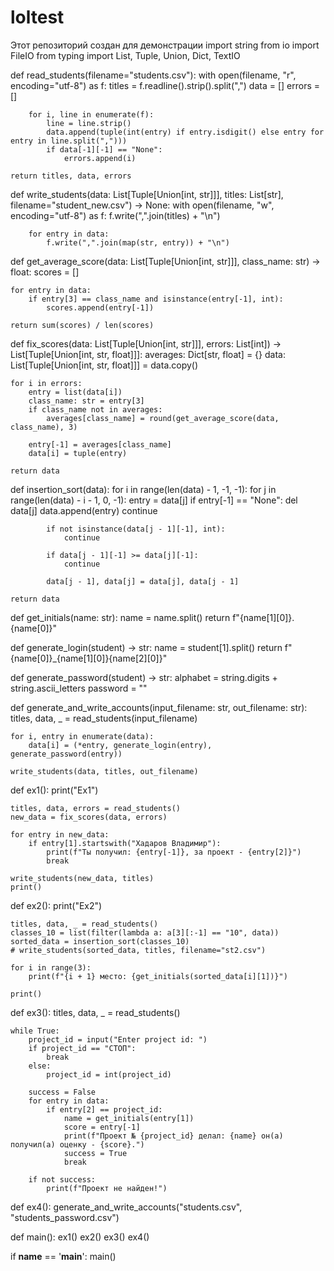 # loltest
Этот репозиторий создан для демонстрации
import string
from io import FileIO
from typing import List, Tuple, Union, Dict, TextIO


def read_students(filename="students.csv"):
    with open(filename, "r", encoding="utf-8") as f:
        titles = f.readline().strip().split(",")
        data = []
        errors = []

        for i, line in enumerate(f):
            line = line.strip()
            data.append(tuple(int(entry) if entry.isdigit() else entry for entry in line.split(",")))
            if data[-1][-1] == "None":
                errors.append(i)

    return titles, data, errors


def write_students(data: List[Tuple[Union[int, str]]], titles: List[str], filename="student_new.csv") -> None:
    with open(filename, "w", encoding="utf-8") as f:
        f.write(",".join(titles) + "\n")

        for entry in data:
            f.write(",".join(map(str, entry)) + "\n")


def get_average_score(data: List[Tuple[Union[int, str]]], class_name: str) -> float:
    scores = []

    for entry in data:
        if entry[3] == class_name and isinstance(entry[-1], int):
            scores.append(entry[-1])

    return sum(scores) / len(scores)


def fix_scores(data: List[Tuple[Union[int, str]]], errors: List[int]) -> List[Tuple[Union[int, str, float]]]:
    averages: Dict[str, float] = {}
    data: List[Tuple[Union[int, str, float]]] = data.copy()

    for i in errors:
        entry = list(data[i])
        class_name: str = entry[3]
        if class_name not in averages:
            averages[class_name] = round(get_average_score(data, class_name), 3)

        entry[-1] = averages[class_name]
        data[i] = tuple(entry)

    return data


def insertion_sort(data):
    for i in range(len(data) - 1, -1, -1):
        for j in range(len(data) - i - 1, 0, -1):
            entry = data[j]
            if entry[-1] == "None":
                del data[j]
                data.append(entry)
                continue

            if not isinstance(data[j - 1][-1], int):
                continue

            if data[j - 1][-1] >= data[j][-1]:
                continue

            data[j - 1], data[j] = data[j], data[j - 1]

    return data


def get_initials(name: str):
    name = name.split()
    return f"{name[1][0]}. {name[0]}"


def generate_login(student) -> str:
    name = student[1].split()
    return f"{name[0]}_{name[1][0]}{name[2][0]}"


def generate_password(student) -> str:
    alphabet = string.digits + string.ascii_letters
    password = ""


def generate_and_write_accounts(input_filename: str, out_filename: str):
    titles, data, _ = read_students(input_filename)

    for i, entry in enumerate(data):
        data[i] = (*entry, generate_login(entry), generate_password(entry))

    write_students(data, titles, out_filename)


def ex1():
    print("Ex1")

    titles, data, errors = read_students()
    new_data = fix_scores(data, errors)

    for entry in new_data:
        if entry[1].startswith("Хадаров Владимир"):
            print(f"Ты получил: {entry[-1]}, за проект - {entry[2]}")
            break

    write_students(new_data, titles)
    print()


def ex2():
    print("Ex2")

    titles, data, _ = read_students()
    classes_10 = list(filter(lambda a: a[3][:-1] == "10", data))
    sorted_data = insertion_sort(classes_10)
    # write_students(sorted_data, titles, filename="st2.csv")

    for i in range(3):
        print(f"{i + 1} место: {get_initials(sorted_data[i][1])}")

    print()


def ex3():
    titles, data, _ = read_students()

    while True:
        project_id = input("Enter project id: ")
        if project_id == "СТОП":
            break
        else:
            project_id = int(project_id)

        success = False
        for entry in data:
            if entry[2] == project_id:
                name = get_initials(entry[1])
                score = entry[-1]
                print(f"Проект № {project_id} делал: {name} он(а) получил(а) оценку - {score}.")
                success = True
                break

        if not success:
            print(f"Проект не найден!")


def ex4():
    generate_and_write_accounts("students.csv", "students_password.csv")


def main():
    ex1()
    ex2()
    ex3()
    ex4()


if __name__ == '__main__':
    main()
